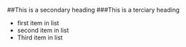##This is a secondary heading
###This is a terciary heading

* first item in list
* second item in list
* Third item in list
